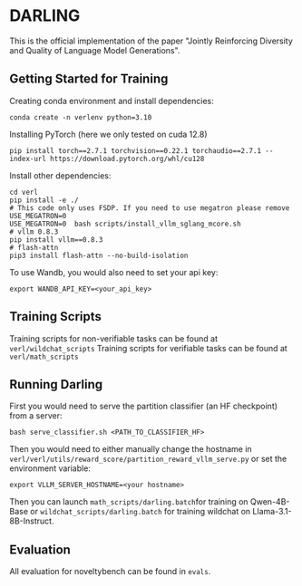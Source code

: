 ﻿# DARLING
This is the official implementation of the paper "Jointly Reinforcing Diversity and Quality of Language Model Generations".

## Getting Started for Training
Creating conda environment and install dependencies:

    conda create -n verlenv python=3.10
Installing PyTorch (here we only tested on cuda 12.8)

    pip install torch==2.7.1 torchvision==0.22.1 torchaudio==2.7.1 --index-url https://download.pytorch.org/whl/cu128
Install other dependencies:

    cd verl
    pip install -e ./
    # This code only uses FSDP. If you need to use megatron please remove USE_MEGATRON=0
    USE_MEGATRON=0  bash scripts/install_vllm_sglang_mcore.sh
    # vllm 0.8.3
    pip install vllm==0.8.3
    # flash-attn
    pip3 install flash-attn --no-build-isolation
To use Wandb, you would also need to set your api key:

    export WANDB_API_KEY=<your_api_key>


## Training Scripts
Training scripts for non-verifiable tasks can be found at `verl/wildchat_scripts`
Training scripts for verifiable tasks can be found at `verl/math_scripts`

## Running Darling
First you would need to serve the partition classifier (an HF checkpoint) from a server:

    bash serve_classifier.sh <PATH_TO_CLASSIFIER_HF>

Then you would need to either manually change the hostname in `verl/verl/utils/reward_score/partition_reward_vllm_serve.py`
or set the environment variable:

    export VLLM_SERVER_HOSTNAME=<your hostname>
Then you can launch `math_scripts/darling.batch`for training on Qwen-4B-Base or `wildchat_scripts/darling.batch` for training wildchat on Llama-3.1-8B-Instruct.

## Evaluation
All evaluation for noveltybench can be found in `evals`.
